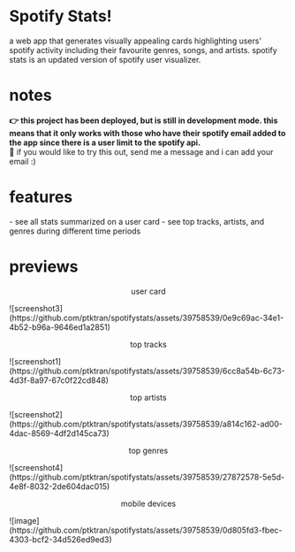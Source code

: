 # Spotify Stats!
a web app that generates visually appealing cards highlighting users' spotify activity including their favourite genres, songs, and artists. spotify stats is an updated version of spotify user visualizer.
# notes
<b>
👉 this project has been deployed, but is still in development mode. this means that it only works with those who have their
spotify email added to the app since there is a user limit to the spotify api.</b> 
<br>
🤠 if you would like to try this out, send me a message and i can add your email :)

# features
<p>
- see all stats summarized on a user card
- see top tracks, artists, and genres during different time periods
</p>

# previews
<p align="center">user card</p>
![screenshot3](https://github.com/ptktran/spotifystats/assets/39758539/0e9c69ac-34e1-4b52-b96a-9646ed1a2851)

<p align="center">top tracks</p>
![screenshot1](https://github.com/ptktran/spotifystats/assets/39758539/6cc8a54b-6c73-4d3f-8a97-67c0f22cd848)

<p align="center">top artists</p>
![screenshot2](https://github.com/ptktran/spotifystats/assets/39758539/a814c162-ad00-4dac-8569-4df2d145ca73)

<p align="center">top genres</p>
![screenshot4](https://github.com/ptktran/spotifystats/assets/39758539/27872578-5e5d-4e8f-8032-2de604dac015)

<p align="center">mobile devices</p>
![image](https://github.com/ptktran/spotifystats/assets/39758539/0d805fd3-fbec-4303-bcf2-34d526ed9ed3)

